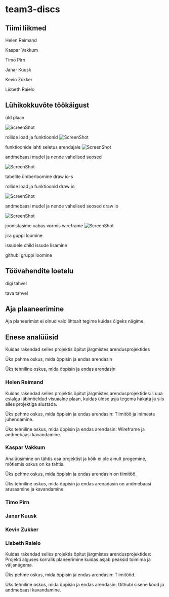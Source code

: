 # team3-discs
## Tiimi liikmed
Helen Reimand

Kaspar Vakkum

Timo Pirn

Janar Kuusk

Kevin Zukker

Lisbeth Raielo

## Lühikokkuvõte töökäigust
üld plaan

![ScreenShot](/pildid/diski%20rendisüsteemi%20üldplaan%20drawio.png)

rollide load ja funktioonid
![ScreenShot](/pildid/Rollid%20ja%20funktsioonid.jpg)

funktioonide lahti seletus arendajale
![ScreenShot](/pildid/Funktsioonide%20lahtiseletamine.jpg)

andmebaasi mudel ja nende vahelised seosed

![ScreenShot](/pildid/Andmebaasi%20mudel%20ja%20seosed.jpg)

tabelite ümberloomine draw io-s

rollide load ja funktioonid draw io

![ScreenShot](/pildid/Rollid%20ja%20funktsioonid%20drawio.png)

andmebaasi mudel ja nende vahelised seosed draw io

![ScreenShot](/pildid/Andmebaasi%20mudel%20ja%20seosed%20drawiouus.png)

joonistasime vabas vormis wireframe
![ScreenShot](/pildid/Wireframe.jpg)

jira guppi loomine

issudele child issude lisamine

githubi gruppi loomine
## Töövahendite loetelu
digi tahvel

tava tahvel

## Aja plaaneerimine
Aja planeerimist ei olnud vaid lihtsalt tegime kuidas õigeks nägime.
## Enese analüüsid
Kuidas rakendad selles projektis õpitut järgmistes arendusprojektides

Üks pehme oskus, mida õppisin ja endas arendasin

Üks tehniline oskus, mida õppisin ja endas arendasin
### Helen Reimand
Kuidas rakendad selles projektis õpitut järgmistes arendusprojektides: Luua esialgu läbimõeldud visuaalne plaan, kuidas üldse asja tegema hakata ja siis alles projektiga alustada.

Üks pehme oskus, mida õppisin ja endas arendasin: Tiimitöö ja inimeste juhendamine. 

Üks tehniline oskus, mida õppisin ja endas arendasin: Wireframe ja andmebaasi kavandamine.
### Kaspar Vakkum
Analüüsimine on tähtis osa projektist ja kõik ei ole ainult progemine, mõtlemis oskus on ka tähtis.

Üks pehme oskus, mida õppisin ja endas arendasin on tiimitöö.

Üks tehniline oskus, mida õppisin ja endas arenadasin on andmebaasi arusaamine ja kavandamine.
### Timo Pirn
### Janar Kuusk
### Kevin Zukker
### Lisbeth Raielo
Kuidas rakendad selles projektis õpitut järgmistes arendusprojektides: Projekti alguses korralik planeerimine kuidas asjab peaksid toimima ja väljanägema.

Üks pehme oskus, mida õppisin ja endas arendasin: Tiimitööd.

Üks tehniline oskus, mida õppisin ja endas arendasin: Githubi sisene kood ja andmebaasi kavandamine.

